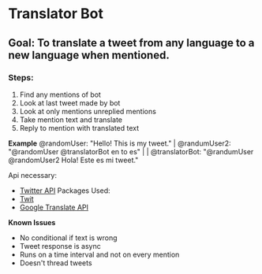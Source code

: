 # Translator Bot
## Goal: To translate a tweet from any language to a new language when mentioned.

### Steps:
1. Find any mentions of bot
2. Look at last tweet made by bot
3. Look at only mentions unreplied mentions
4. Take mention text and translate
5. Reply to mention with translated text

__Example__
@randomUser: "Hello! This is my tweet."
| @randumUser2: "@randomUser @translatorBot en to es"
| | @translatorBot: "@randumUser @randomUser2 Hola! Este es mi tweet."

Api necessary:
- [Twitter API](https://developer.twitter.com/en/)
Packages Used: 
- [Twit](https://www.npmjs.com/package/twit)
- [Google Translate API](https://www.npmjs.com/package/google-translate-api)

__Known Issues__
- No conditional if text is wrong
- Tweet response is async
- Runs on a time interval and not on every mention
- Doesn't thread tweets
